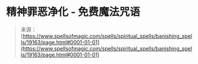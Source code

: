 <!--yml

category: 未分类

date: 2024-06-12 19:00:54

-->

# 精神罪恶净化 - 免费魔法咒语

> 来源：[https://www.spellsofmagic.com/spells/spiritual_spells/banishing_spells/19163/page.html#0001-01-01](https://www.spellsofmagic.com/spells/spiritual_spells/banishing_spells/19163/page.html#0001-01-01)
